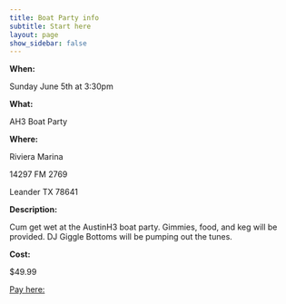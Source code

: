 ```yaml
---
title: Boat Party info
subtitle: Start here
layout: page
show_sidebar: false
---
```

**When:**

Sunday June 5th at 3:30pm

**What:**

AH3 Boat Party

**Where:**

Riviera Marina

14297 FM 2769

Leander TX 78641

**Description:**

Cum get wet at the AustinH3 boat party. Gimmies, food, and keg will be provided. DJ Giggle Bottoms will be pumping out the tunes.  

**Cost:**

$49.99

[Pay here:](/pay/)
